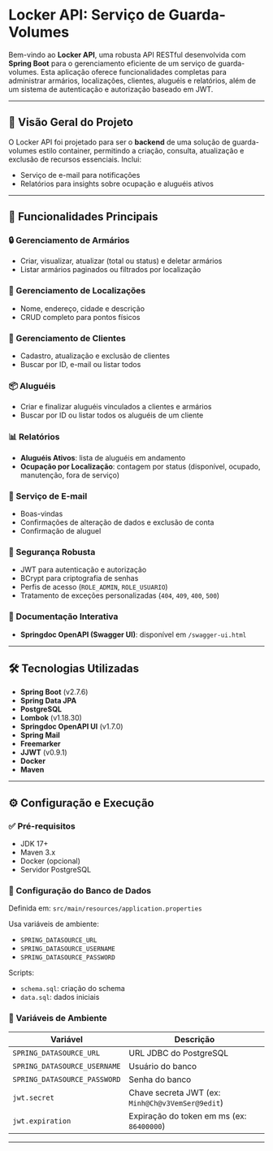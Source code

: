 # Locker API: Serviço de Guarda-Volumes

Bem-vindo ao **Locker API**, uma robusta API RESTful desenvolvida com **Spring Boot** para o gerenciamento eficiente de um serviço de guarda-volumes. Esta aplicação oferece funcionalidades completas para administrar armários, localizações, clientes, aluguéis e relatórios, além de um sistema de autenticação e autorização baseado em JWT.

---

## 📌 Visão Geral do Projeto

O Locker API foi projetado para ser o **backend** de uma solução de guarda-volumes estilo container, permitindo a criação, consulta, atualização e exclusão de recursos essenciais. Inclui:

- Serviço de e-mail para notificações
- Relatórios para insights sobre ocupação e aluguéis ativos

---

## 🚀 Funcionalidades Principais

### 🔒 Gerenciamento de Armários
- Criar, visualizar, atualizar (total ou status) e deletar armários
- Listar armários paginados ou filtrados por localização

### 📍 Gerenciamento de Localizações
- Nome, endereço, cidade e descrição
- CRUD completo para pontos físicos

### 👤 Gerenciamento de Clientes
- Cadastro, atualização e exclusão de clientes
- Buscar por ID, e-mail ou listar todos

### 📦 Aluguéis
- Criar e finalizar aluguéis vinculados a clientes e armários
- Buscar por ID ou listar todos os aluguéis de um cliente

### 📊 Relatórios
- **Aluguéis Ativos**: lista de aluguéis em andamento
- **Ocupação por Localização**: contagem por status (disponível, ocupado, manutenção, fora de serviço)

### 📧 Serviço de E-mail
- Boas-vindas
- Confirmações de alteração de dados e exclusão de conta
- Confirmação de aluguel

### 🔐 Segurança Robusta
- JWT para autenticação e autorização
- BCrypt para criptografia de senhas
- Perfis de acesso (`ROLE_ADMIN`, `ROLE_USUARIO`)
- Tratamento de exceções personalizadas (`404`, `409`, `400`, `500`)

### 📄 Documentação Interativa
- **Springdoc OpenAPI (Swagger UI)**: disponível em `/swagger-ui.html`

---

## 🛠 Tecnologias Utilizadas

- **Spring Boot** (v2.7.6)
- **Spring Data JPA**
- **PostgreSQL**
- **Lombok** (v1.18.30)
- **Springdoc OpenAPI UI** (v1.7.0)
- **Spring Mail**
- **Freemarker**
- **JJWT** (v0.9.1)
- **Docker**
- **Maven**

---

## ⚙️ Configuração e Execução

### ✅ Pré-requisitos

- JDK 17+
- Maven 3.x
- Docker (opcional)
- Servidor PostgreSQL

### 🧩 Configuração do Banco de Dados

Definida em: `src/main/resources/application.properties`

Usa variáveis de ambiente:
- `SPRING_DATASOURCE_URL`
- `SPRING_DATASOURCE_USERNAME`
- `SPRING_DATASOURCE_PASSWORD`

Scripts:
- `schema.sql`: criação do schema
- `data.sql`: dados iniciais

### 🔑 Variáveis de Ambiente

| Variável                | Descrição                                     |
|-------------------------|-----------------------------------------------|
| `SPRING_DATASOURCE_URL` | URL JDBC do PostgreSQL                        |
| `SPRING_DATASOURCE_USERNAME` | Usuário do banco                       |
| `SPRING_DATASOURCE_PASSWORD` | Senha do banco                        |
| `jwt.secret`            | Chave secreta JWT (ex: `Minh@Ch@v3VemSer@9edit`) |
| `jwt.expiration`        | Expiração do token em ms (ex: `86400000`)     |

---
